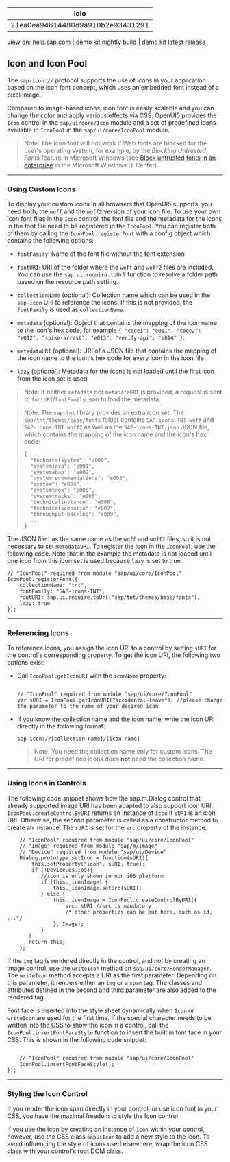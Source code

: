 | loio |
| -----|
| 21ea0ea94614480d9a910b2e93431291 |

<div id="loio">

view on: [help.sap.com](https://help.sap.com/viewer/DRAFT/3237636b137e43519a20ad5513c49ccb/latest/en-US/21ea0ea94614480d9a910b2e93431291.html) | [demo kit nightly build](https://openui5nightly.hana.ondemand.com/#/topic/21ea0ea94614480d9a910b2e93431291) | [demo kit latest release](https://openui5.hana.ondemand.com/#/topic/21ea0ea94614480d9a910b2e93431291)</div>
<!-- loio21ea0ea94614480d9a910b2e93431291 -->

## Icon and Icon Pool

The `sap-icon://` protocol supports the use of icons in your application based on the icon font concept, which uses an embedded font instead of a pixel image.

Compared to image-based icons, icon font is easily scalable and you can change the color and apply various effects via CSS. OpenUI5 provides the `Icon` control in the `sap/ui/core/Icon` module and a set of predefined icons available in `IconPool` in the `sap/ui/core/IconPool` module.

> Note:
> The icon font will not work if Web fonts are blocked for the user's operating system, for example, by the *Blocking Untrusted Fonts* feature in Microsoft Windows \(see [Block untrusted fonts in an enterprise](https://technet.microsoft.com/en-us/itpro/windows/keep-secure/block-untrusted-fonts-in-enterprise) in the Microsoft Windows IT Center\).
> 
> 

***

### Using Custom Icons

To display your custom icons in all browsers that OpenUI5 supports, you need both, the `woff` and the `woff2` version of your icon file. To use your own icon font files in the `Icon` control, the font file and the metadata for the icons in the font file need to be registered in the `IconPool`. You can register both of them by calling the `IconPool.registerFont` with a config object which contains the following options:

-   `fontFamily`: Name of the font file without the font extension

-   `fontURI`: URI of the folder where the `woff` and `woff2` files are included. You can use the `sap.ui.require.toUrl` function to resolve a folder path based on the resource path setting.

-   `collectionName` \(optional\): Collection name which can be used in the `sap-icon` URI to reference the icons. If this is not provided, the `fontFamily` is used as `collectionName`.

-   `metadata` \(optional\): Object that contains the mapping of the icon name to the icon's hex code, for example `{ "code1": "e011", "code2": "e012", "spike-arrest": "e013", "verify-api": "e014" }`.

-   `metadataURI` \(optional\): URI of a JSON file that contains the mapping of the icon name to the icon's hex code for every icon in the icon file

-   `lazy` \(optional\): Metadata for the icons is not loaded until the first icon from the icon set is used


> Note:
> If neither `metadata` nor `metadataURI` is provided, a request is sent to `fontURI`/`fontFamily`.json to load the metadata.
> 
> 

> Note:
> The `sap.tnt` library provides an extra icon set. The `sap/tnt/themes/base/fonts` folder contains `SAP-icons-TNT.woff` and `SAP-icons-TNT.woff2` as well as the `SAP-icons-TNT.json` JSON file, which contains the mapping of the icon name and the icon's hex code:
> 
> ```lang-js
> {
>   "technicalsystem": "e000",
>   "systemjava": "e001",
>   "systemabap": "e002",
>   "systemrecommendations": "e003",
>   "system": "e004",
>   "systemtrex": "e005",
>   "systemtracks": "e006",
>   "technicalinstance": "e008",
>   "technicalscenario": "e007",
>   "throughput-backlog": "e009",
>   ...
> }
> ```
> 
> 

The JSON file has the same name as the `woff` and `woff2` files, so it is not necessary to set `metadataURI`. To register the icon in the `IconPool`, use the following code. Note that in the example the metadata is not loaded until one icon from this icon set is used because `lazy` is set to true.

```lang-js
// "IconPool" required from module "sap/ui/core/IconPool"
IconPool.registerFont({
    collectionName: "tnt",
    fontFamily: "SAP-icons-TNT",
    fontURI: sap.ui.require.toUrl("sap/tnt/themes/base/fonts"),
    lazy: true
});
```

***

### Referencing Icons

To reference icons, you assign the icon URI to a control by setting `sURI` for the control's corresponding property. To get the icon URI, the following two options exist:

-   Call `IconPool.getIconURI` with the `iconName` property:

    ```lang-js
    
    // "IconPool" required from module "sap/ui/core/IconPool"
    var sURI = IconPool.getIconURI("accidental-leave"); //please change the parameter to the name of your desired icon
    ```

-   If you know the collection name and the icon name, write the icon URI directly in the following format:

    ```
    sap-icon://[collection-name]/[icon-name]
    ```

    > Note:
    > You need the collection name only for custom icons. The URI for predefined icons does **not** need the collection name.
    > 
    > 


***

### Using Icons in Controls

The following code snippet shows how the sap.m.Dialog control that already supported image URI has been adapted to also support icon URI. `IconPool.createControlByURI` returns an instance of `Icon` if `sURI` is an icon URI. Otherwise, the second parameter is called as a constructor method to create an instance. The `sURI` is set for the `src` property of the instance.

```lang-js
    // "IconPool" required from module "sap/ui/core/IconPool"
    // "Image" required from module "sap/m/Image"
    // "Device" required from module "sap/ui/Device"
    Dialog.prototype.setIcon = function(sURI){
        this.setProperty("icon", sURI, true);
        if (!Device.os.ios){
           //icon is only shown in non iOS platform
           if (this._iconImage) {
               this._iconImage.setSrc(sURI);
           } else {
               this._iconImage = IconPool.createControlByURI({
                   src: sURI //src is mandatory
                   /* other properties can be put here, such as id, ...*/
               }, Image);
           }
       }
       return this;
    };

```

If the `img` tag is rendered directly in the control, and not by creating an image control, use the `writeIcon` method on `sap/ui/core/RenderManager`. The `writeIcon` method accepts a URI as the first parameter. Depending on this parameter, it renders either an `img` or a `span` tag. The classes and attributes defined in the second and third parameter are also added to the rendered tag.

Font face is inserted into the style sheet dynamically when `Icon` or `writeIcon` are used for the first time. If the special character needs to be written into the CSS to show the icon in a control, call the `IconPool.insertFontFaceStyle` function to insert the built in font face in your CSS. This is shown in the following code snippet:

```lang-js

    // "IconPool" required from module "sap/ui/core/IconPool"
    IconPool.insertFontFaceStyle();
});
```

***

### Styling the Icon Control

If you render the icon span directly in your control, or use icon font in your CSS, you have the maximal freedom to style the Icon control.

If you use the icon by creating an instance of `Icon` within your control, however, use the CSS class `sapUiIcon` to add a new style to the icon. To avoid influencing the style of icons used elsewhere, wrap the icon CSS class with your control's root DOM class.

